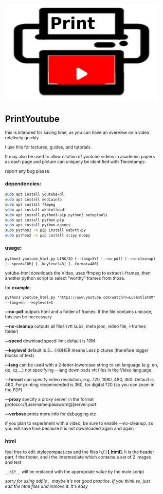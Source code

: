 ![LOGO](logo_.png)


# PrintYoutube


this is intended for saving time, as you can have an overview on a video relatively quickly.

I use this for lectures, guides, and tutorials.

It may also be used to allow citation of youtube videos in academic papers
as each page and picture can uniquely be identified with Timestamps.


report any bug please. 


### dependencies:
```bash
sudo apt install youtube-dl
sudo apt install mediainfo
sudo apt install ffmpeg
sudo apt install wkhtmltopdf
sudo apt install python3-pip python3 setuptools
sudo apt install python-pip
sudo apt install python-opencv
sudo python3 -m pip install webvtt-py
sudo python2 -m pip install scipy numpy
```

### usage:
`python3 youtube_html.py LINK/ID [--lang=XY] [--no-pdf] [--no-cleanup] [--speed=10M] [--keylevel=3] [--format=480]`

yotube-html downloads the Video, uses ffmpeg to extract i-frames, then another python script to select "worthy" frames from those. 


for __example__:

`python3 youtube_html.py "https://www.youtube.com/watch?v=Lu56xVlZ40M" --lang=en --keylevel=1`

**--no-pdf** outputs html and a folder of frames. If the file contains unicode, this can be neccessary

**--no-cleanup** outputs all files (vtt subs, meta json, video file, I-frames folder)

**--speed** download speed limit default is 10M

**--keylevel** default is 3... HIGHER means Less pictures (therefore bigger blocks of text)

**--lang** can be used with a 2-letter-lowercase string to set language (e.g. en, de, cz,...) not specifying --lang downloads vtt files in the Video language.

**--format** can specify video resolution, e.g. 720, 1080, 480, 360. Default is 480. For printing recommended is 360, for digital 720 (so you can zoom in the PDF)

**--proxy** specify a proxy server in the format protocol://[username:password@]server:port 

**--verbose** prints more info for debugging etc

if you plan to experiment with a video, be sure to enable --no-cleanup, as you will save time because it is not downloaded again and again

### html

feel free to edit stylecompact.css and the files h,f,i __[.html]__. 
h is the header part, f the footer, and i the intermediate which contains a set of 2 images and text

`__KEY__` will be replaced with the appropriate value by the main script 


_sorry for using adf.ly .. maybe it's not good practice. If you think so, just edit the html files and remove it. It's easy_
